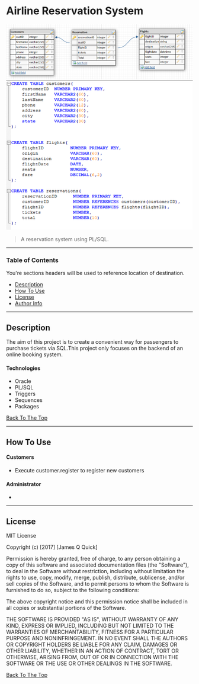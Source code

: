 # Airline Reservation System
![Logical Image](images/logicalModel.PNG)
![Logical Image](images/physicalModel.PNG)
> A reservation system using PL/SQL.

---

### Table of Contents
You're sections headers will be used to reference location of destination.

- [Description](#description)
- [How To Use](#how-to-use)
- [License](#license)
- [Author Info](#author-info)

---

## Description

The aim of this project is to create a convenient way for passengers to purchase tickets via SQL.This project only focuses on the backend of an online booking system.

#### Technologies

- Oracle
- PL/SQL
- Triggers
- Sequences
- Packages

[Back To The Top](#Airline-Reservation-System)

---

## How To Use

#### Customers
- Execute customer.register  to register new customers
#### Administrator
- 

---

## License

MIT License

Copyright (c) [2017] [James Q Quick]

Permission is hereby granted, free of charge, to any person obtaining a copy
of this software and associated documentation files (the "Software"), to deal
in the Software without restriction, including without limitation the rights
to use, copy, modify, merge, publish, distribute, sublicense, and/or sell
copies of the Software, and to permit persons to whom the Software is
furnished to do so, subject to the following conditions:

The above copyright notice and this permission notice shall be included in all
copies or substantial portions of the Software.

THE SOFTWARE IS PROVIDED "AS IS", WITHOUT WARRANTY OF ANY KIND, EXPRESS OR
IMPLIED, INCLUDING BUT NOT LIMITED TO THE WARRANTIES OF MERCHANTABILITY,
FITNESS FOR A PARTICULAR PURPOSE AND NONINFRINGEMENT. IN NO EVENT SHALL THE
AUTHORS OR COPYRIGHT HOLDERS BE LIABLE FOR ANY CLAIM, DAMAGES OR OTHER
LIABILITY, WHETHER IN AN ACTION OF CONTRACT, TORT OR OTHERWISE, ARISING FROM,
OUT OF OR IN CONNECTION WITH THE SOFTWARE OR THE USE OR OTHER DEALINGS IN THE
SOFTWARE.

[Back To The Top](#Airline-Reservation-System)



